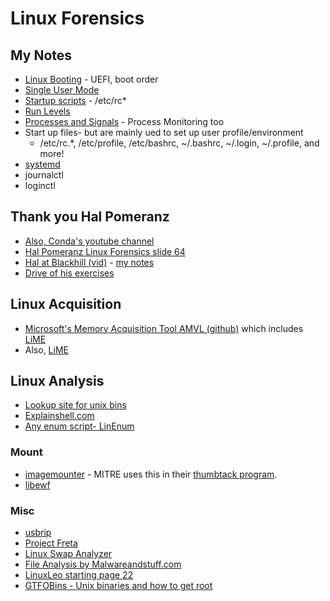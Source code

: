 # Linux Forensics

## My Notes

- [Linux Booting](LinuxBooting.md) - UEFI, boot order
- [Single User Mode](singleusermode.md)
- [Startup scripts](startupScripts.md) - /etc/rc*
- [Run Levels](runLevels.md)
- [Processes and Signals](PandS.md) - Process Monitoring too
- Start up files- but are mainly ued to set up user profile/environment
  - /etc/rc.*, /etc/profile, /etc/bashrc, ~/.bashrc, ~/.login, ~/.profile, and more!
- [systemd](systemd_ddive.md)
- journalctl
- loginctl


## Thank you Hal Pomeranz
- [Also, Conda's youtube channel](https://www.youtube.com/watch?list=PLDrNMcTNhhYrBNZ_FdtMq-gLFQeUZFzWV&v=E4_n_RbyoxQ&feature=emb_logo)
- [Hal Pomeranz Linux Forensics slide 64](https://archive.org/details/HalLinuxForensics/page/n1/mode/2up)
- [Hal at Blackhill (vid)](https://www.blackhillsinfosec.com/webcast-linux-forensics-magical-mystery-tour-with-hal-pomeranz/) - [my notes](Hal_MagicalMysteryTour.md)
- [Drive of his exercises](https://drive.google.com/drive/folders/1mb5Qf8PEuf03RJNR0Bs1KSQfiL8zanBR)


 ## Linux Acquisition

 - [Microsoft's Memory Acquisition Tool AMVL (github)](https://github.com/microsoft/avml) which includes [LiME](https://code.google.com/p/lime-forensics)
 - Also, [LiME](https://github.com/504ensicsLabs/LiME)

 ## Linux Analysis
 
 - [Lookup site for unix bins](gtfobins.github.io/)
 - [Explainshell.com](https://explainshell.com)
 - [Any enum script- LinEnum](https://github.com/rebootuser/LinEnum/blob/master/LinEnum.sh)

### Mount

- [imagemounter](https://github.com/ralphje/imagemounter) - MITRE uses this in their [thumbtack program](https://github.com/mitre/thumbtack).
- [libewf](https://github.com/libyal/libewf)

### Misc
- [usbrip](https://www.youtube.com/watch?v=DP4ScSp_2yE)
- [Project Freta](https://docs.microsoft.com/en-us/security/research/project-freta/)
- [Linux Swap Analyzer](https://github.com/sevagas/swap_digger)
- [File Analysis by Malwareandstuff.com](https://malwareandstuff.com/linux-windows-internals-process-structures/?utm_source=rss&utm_medium=rss&utm_campaign=linux-windows-internals-process-structures)
- [LinuxLeo starting page 22](https://linuxleo.com/Docs/LinuxLeo_4.93.pdf)
- [GTFOBins - Unix binaries and how to get root](https://gtfobins.github.io/)

